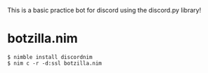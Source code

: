 This is a basic practice bot for discord using the discord.py library!


# botzilla.nim

```console
$ nimble install discordnim
$ nim c -r -d:ssl botzilla.nim
```
